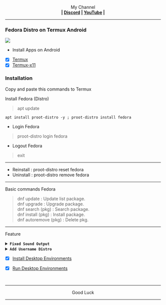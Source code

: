 <p align="center">My Channel</br><b>
| <a href="https://discord.gg/GCehyym">Discord</a> | <a href="https://youtube.com/@layargeser">YouTube</a> |</b></p>

---
### Fedora Distro on Termux Android
<img src="https://raw.githubusercontent.com/wahasa/Fedora/refs/heads/main/Patch/Fedora.jpg">

* Install Apps on Android
- [x] [Termux](https://play.google.com/store/apps/details?id=com.termux)
- [x] [Termux-x11](https://github.com/termux/termux-x11/releases)

### Installation
Copy and paste this commands to Termux

Install Fedora (Distro)
> apt update

```
apt install proot-distro -y ; proot-distro install fedora
```

* Login Fedora
> proot-distro login fedora
* Logout Fedora
> exit

---
- Reinstall : proot-distro reset fedora
- Uninstall : proot-distro remove fedora

---
Basic commands Fedora
> dnf update : Update list package.</br>
> dnf upgrade : Upgrade package.</br>
> dnf search (pkg) : Search package.</br>
> dnf install (pkg) : Install package.</br>
> dnf autoremove (pkg) : Delete pkg.</br>

---
Feature

<details><summary><b><code>Fixed Sound Output</code></b></summary></br>

In Termux, run this commands
> apt update

```
apt install pulseaudio nano -y
```
```
nano $PREFIX/bin/fedora
```

- Copy Script
```
#!/bin/bash
pulseaudio --start \
    --load="module-native-protocol-tcp auth-ip-acl=127.0.0.1 auth-anonymous=1" \
    --exit-idle-time=-1
proot-distro login fedora --shared-tmp
```
Save : ctrl + x, click y enter.

- Activate script
```
chmod +x $PREFIX/bin/fedora
```

---
- Login Fedora
> fedora

- Logout Fedora
> exit

- Remove Fedora
> rm $PREFIX/bin/fedora

---
In Fedora, run this command
```
echo "export PULSE_SERVER=127.0.0.1" >> ~/.bashrc
```

---
</details>

<details><summary><b><code>Add Username Distro</code></b></summary></br>

In Linux, run this commands
> dnf install sudo

- Add Username
```
adduser <username>
```
```
passwd <username>
```
```
echo "<username>    ALL=(ALL)       ALL" >> /etc/sudoers
```

</br>
Note :</br>
(username) : Replace with your username.

---
In Termux, run this commands
> apt install nano

```
nano $PREFIX/bin/fedora
```

- Edit Script

> proot-distro login --user <username> fedora --shared-tmp

Save : ctrl + x, click y enter.

---
</details>

- [x] [Install Desktop Environments](https://github.com/wahasa/Fedora/tree/main#install-desktop-environments)

- [x] [Run Desktop Environments](https://github.com/wahasa/Fedora/tree/main#run-desktop-environments)
</br>

---
<p align="center">Good Luck</p>

---
